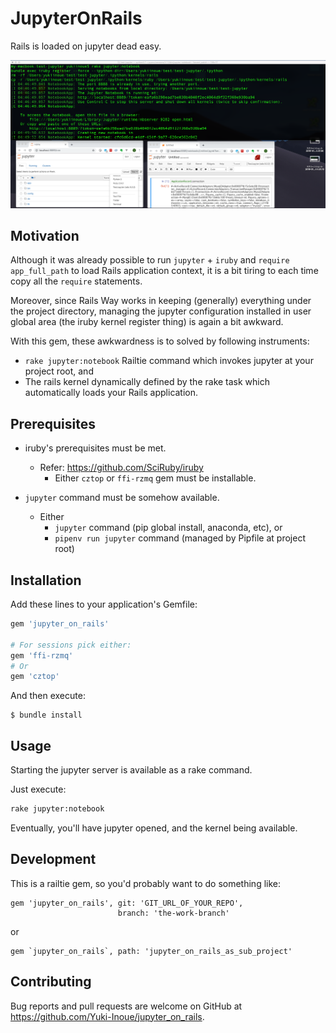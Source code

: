 # JupyterOnRails

Rails is loaded on jupyter dead easy.

![Alt text](the_screenshot.png?raw=true "Title")

## Motivation

Although it was already possible to run `jupyter` + `iruby` and `require app_full_path` to load Rails application context,
it is a bit tiring to each time copy all the `require` statements.

Moreover, since Rails Way works in keeping (generally) everything under the project directory,
managing the jupyter configuration installed in user global area (the iruby kernel register thing) is again a bit awkward.

With this gem, these awkwardness is to solved by following instruments:
  * `rake jupyter:notebook` Railtie command which invokes jupyter at your project root, and
  * The rails kernel dynamically defined by the rake task which automatically loads your Rails application.


## Prerequisites

* iruby's prerequisites must be met.
  * Refer: https://github.com/SciRuby/iruby
    * Either `cztop` or `ffi-rzmq` gem must be installable.

* `jupyter` command must be somehow available.
  * Either
    * `jupyter` command (pip global install, anaconda, etc), or
    * `pipenv run jupyter` command (managed by Pipfile at project root)

## Installation

Add these lines to your application's Gemfile:

```ruby
gem 'jupyter_on_rails'

# For sessions pick either:
gem 'ffi-rzmq'
# Or
gem 'cztop'
```

And then execute:

    $ bundle install

## Usage

Starting the jupyter server is available as a rake command.

Just execute:

```sh
rake jupyter:notebook
```

Eventually, you'll have jupyter opened, and the kernel being available.


## Development

This is a railtie gem, so you'd probably want to do something like:

```
gem 'jupyter_on_rails', git: 'GIT_URL_OF_YOUR_REPO',
                        branch: 'the-work-branch'
```

or

```
gem `jupyter_on_rails`, path: 'jupyter_on_rails_as_sub_project'
```

## Contributing

Bug reports and pull requests are welcome on GitHub at https://github.com/Yuki-Inoue/jupyter_on_rails.
